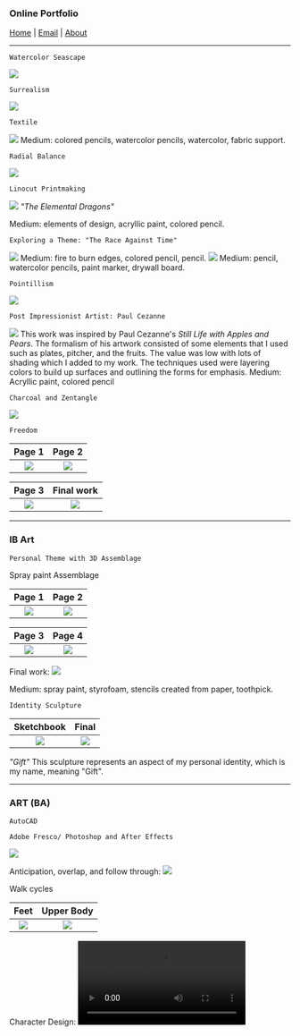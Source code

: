 ### Online Portfolio
[Home](https://hibah-ali.github.io/)    |   [Email](mailto:hibahalei@gmail.com)   |   [About]()

<hr>

```
Watercolor Seascape
```
![](IMG_2123.jpg)


```
Surrealism
```
![](IMG_2146.jpg)


```
Textile
```
![](IMG_1972.jpg)
Medium: colored pencils, watercolor pencils, watercolor, fabric support.

```
Radial Balance
```
![](IMG_2126.jpg)

```
Linocut Printmaking
```
![](IMG_2071.jpg)
_"The Elemental Dragons"_

Medium: elements of design, acryllic paint, colored pencil.

```
Exploring a Theme: "The Race Against Time"
```
![](IMG_2084.jpg)
Medium: fire to burn edges, colored pencil, pencil.
![](IMG_2067.jpg)
Medium: pencil, watercolor pencils, paint marker, drywall board.

```
Pointillism
```
![](IMG_2069.jpg)

```
Post Impressionist Artist: Paul Cezanne
```
![](IMG_2070.jpg)
This work was inspired by Paul Cezanne's _Still Life with Apples and Pears_. The formalism of his artwork consisted of some elements that I used such as plates, pitcher, and the fruits. The value was low with lots of shading which I added to my work. The techniques used were layering colors to build up surfaces and outlining the forms for emphasis.
Medium: Acryllic paint, colored pencil

```
Charcoal and Zentangle
```
![](IMG_2124.jpg)

```
Freedom
```

Page 1                     |  Page 2                  | 
:-------------------------:|:-------------------------:
![](IMG_2182.jpg)          |  ![](IMG_2184.jpg)       |  

|Page 3                    |  Final work
:-------------------------:|:-------------------------:
|![](IMG_2185.jpg)         | ![](IMG_2190.jpg)


  <hr>

### IB Art
```
Personal Theme with 3D Assemblage
```
Spray paint Assemblage


Page 1                     |  Page 2                  |
:-------------------------:|:-------------------------:
![](IMG_2178.jpg)          |  ![](IMG_2179.jpg)       |


|Page 3                    |  Page 4
:-------------------------:|:-------------------------:
|![](IMG_2180.jpg)         | ![](IMG_2187.jpg)


Final work:
![](IMG_2110.jpg)

Medium: spray paint, styrofoam, stencils created from paper, toothpick.


```
Identity Sculpture
```

Sketchbook                 |  Final                 |
:-------------------------:|:-------------------------:
![](IMG_2181.jpg)         |  ![](IMG_2189.jpg)       |


_"Gift"_
This sculpture represents an aspect of my personal identity, which is my name, meaning "Gift".

<hr>

### ART (BA)
```
AutoCAD
```



```
Adobe Fresco/ Photoshop and After Effects
```
![](2_HALI_SquashStretchPose_Sept_17_21.gif)

Anticipation, overlap, and follow through:
![](3_HALI_anticipation_followthrough_overlap.gif)

Walk cycles

Feet                       |  Upper Body              |
:-------------------------:|:-------------------------:
![](6_HALI.gif)            |  ![](7_Slowin_slowout.gif)|


Character Design:
![](8_Timing_and_Secondary_Action.mp4)



